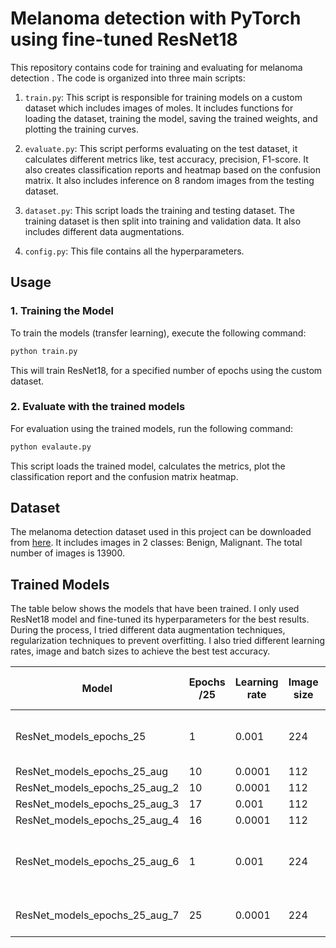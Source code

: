 Melanoma detection with PyTorch using fine-tuned ResNet18
===============================

This repository contains code for training and evaluating for melanoma detection . The code is organized into three main scripts:

1.  `train.py`: This script is responsible for training models on a custom dataset which includes images of moles. It includes functions for loading the dataset, training the model, saving the trained weights, and plotting the training curves.

2.  `evaluate.py`: This script performs evaluating on the test dataset, it calculates different metrics like, test accuracy, precision, F1-score. It also creates classification reports and heatmap based on the confusion matrix. It also includes inference on 8 random images from the testing dataset.

3.  `dataset.py`: This script loads the training and testing dataset. The training dataset is then split into training and validation data. It also includes different data augmentations.

4.  `config.py`: This file contains all the hyperparameters.

Usage
-----

### 1\. Training the Model

To train the models (transfer learning), execute the following command:

```bash
python train.py
```
This will train ResNet18, for a specified number of epochs using the custom dataset.

### 2\. Evaluate with the trained models

For evaluation using the trained models, run the following command:
```bash
python evalaute.py
```
This script loads the trained model, calculates the metrics, plot the classification report and the confusion matrix heatmap.

Dataset
-------

The melanoma detection dataset used in this project can be downloaded from [here](https://www.kaggle.com/datasets/bhaveshmittal/melanoma-cancer-dataset/data). It includes images in 2 classes: Benign, Malignant. The total number of images is 13900.

Trained Models
--------------
The table below shows the models that have been trained. I only used ResNet18 model and fine-tuned its hyperparameters for the best results. During the process, I tried different data augmentation techniques, regularization techniques to prevent overfitting. I also tried different learning rates, image and batch sizes to achieve the best test accuracy.  

| Model                         | Epochs /25 | Learning rate | Image size | Batch size | Augmentation | Note                                | Test accuracy (%) |
| ----------------------------- | ---------- | ------------- | ---------- | ---------- | ------------ | ----------------------------------- | ----------------- |
| ResNet_models_epochs_25       | 1          | 0.001         | 224        | 64         | No           | Early stopping min delta = 0.001    | 90.55             |
| ResNet_models_epochs_25_aug   | 10         | 0.0001        | 112        | 64         | Yes (small)  |                                     | 88.30             |
| ResNet_models_epochs_25_aug_2 | 10         | 0.0001        | 112        | 64         | Yes (heavy)  |                                     | 89.50             |
| ResNet_models_epochs_25_aug_3 | 17         | 0.001         | 112        | 256        | Yes(small)   |                                     | 87.40             |
| ResNet_models_epochs_25_aug_4 | 16         | 0.0001        | 112        | 256        | Yes(small)   |                                     | 84.14             |
| ResNet_models_epochs_25_aug_6 | 1          | 0.001         | 224        | 64         | No           | Early stopping min delta = 0.000001 | 89.75             |
| ResNet_models_epochs_25_aug_7 | 25         | 0.0001        | 224        | 64         | Yes(small)   | Weight decay = 1e-5                 | 91.25             |
